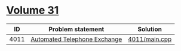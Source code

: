 # [Volume 31](http://poj.org/problemlist?volume=31)


| ID   | Problem statement                                              | Solution                       |
|------|----------------------------------------------------------------|--------------------------------|
| 4011 | [Automated Telephone Exchange](http://poj.org/problem?id=4011) | [4011/main.cpp](4011/main.cpp) |

